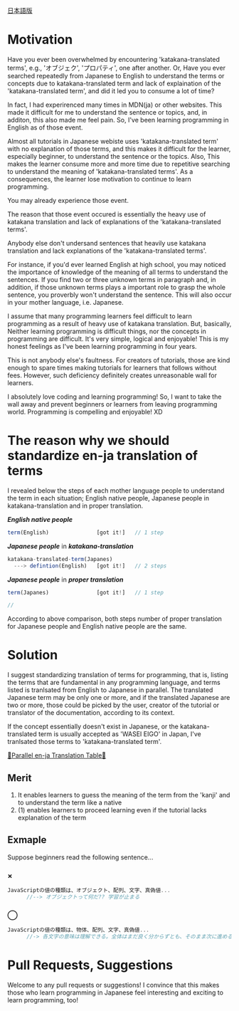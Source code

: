 <a href="https://github.com/azmok/TSPJ-Translation-Standard-for-Programming-in-Japan-/blob/master/README.ja.md">日本語版</a>

# Motivation
Have you ever been overwhelmed by encountering 'katakana-translated terms', e.g., 'オブジェク', 'プロパティ', one after another. Or, Have you ever searched repeatedly from Japanese to English to understand the terms or concepts due to katakana-translated term and lack of explaination of the 'katakana-translated term', and did it led you to consume a lot of time?

In fact, I had experirenced many times in MDN(ja) or other websites. This made it difficult for me to understand the sentence or topics, and, in additon, this also made me feel pain. So, I've been learning programming in English as of those event. 

Almost all tutorials in Japanese webiste uses 'katakana-translated term' with no explanation of those terms, and this makes it difficult for the learner, especially beginner, to understand the sentence or the topics. Also, This makes the learner consume more and more time due to repetitive searching to understand the meaning of 'katakana-translated terms'. As a consequences, the learner lose motivation to continue to learn programming.

You may already experience those event.

The reason that those event occured is essentially the heavy use of katakana translation and lack of explanations of the 'katakana-translated terms'.

Anybody else don't undersand sentences that heavily use katakana translation and lack explanations of the 'katakana-translated terms'.

For instance, if you'd ever learned English at high school, you may noticed the importance of knowledge of the meaning of all terms to understand the sentences. If you find two or three unknown terms in paragraph and, in addition, if those unknown terms plays a important role to grasp the whole sentence, you proverbly won't understand the sentence. This will also occur in your mother language, i.e. Japanese.

I assume that many programming learners feel difficult to learn programming as a result of heavy use of katakana translation. But, basically, Neither learning programming is  difficult things, nor the concepts in programming are difficult. It's very simple, logical and enjoyable! This is my honest feelings as I've been learning programming in four years.

This is not anybody else's faultness. For creators of tutorials, those are kind enough to spare times making tutorials for learners that follows without fees. However, such deficiency definitely creates unreasonable wall for learners. 

I absolutely love coding and learning programming! So, I want to take the wall away and prevent beginners or learners from leaving programming world. Programming is compelling and enjoyable! XD





# The reason why we should standardize en-ja translation of terms
I revealed below the steps of each mother language people to understand the term in each situation; English native people, Japanese people in katakana-translation and in proper translation.

***English native people***

```js
term(English)               [got it!]   // 1 step
```



***Japanese people*** in ***katakana-translation***
```js
katakana-translated-term(Japanes)
  ---> defintion(English)   [got it!]   // 2 steps
```


***Japanese people*** in ***proper translation***
```js
term(Japanes)               [got it!]   // 1 step

//
```


According to above comparison, both steps number of proper translation for Japanese people and English native people are the same.



# Solution
I suggest standardizing translation of terms for programming, that is, listing the terms that are fundamental in any programming language, and terms listed is tranlsated from English to Japanese in parallel. The translated Japanese term may be only one or more, and if the translated Japanese are two or more, those could be picked by the user, creator of the tutorial or translator of the documentation, according to its context.


If the concept essentially doesn't exist in Japanese, or the katakana-translated term is usually accepted as 'WASEI EIGO' in Japan, I've tranlsated those terms to 'katakana-translated term'.

<a href='https://github.com/azmok/TSPJ-Translation-Standard-for-Programming-in-Japan-/blob/master/terms_en_ja.md' target='_blank'>🚀Parallel en-ja Translation Table🚀</a>



## Merit
1. It enables learners to guess the meaning of the term from the 'kanji' and to understand the term like a native
2. (1) enables learners to proceed learning even if the tutorial lacks explanation of the term



## Exmaple
Suppose beginners read the following sentence...

### ×
```js
JavaScriptの値の種類は、オブジェクト、配列、文字、真偽値...
      //--> オブジェクトって何だ?? 学習が止まる
```

### ◯
```js
JavaScriptの値の種類は、物体、配列、文字、真偽値...
      //-> 各文字の意味は理解できる。全体はまだ良く分からずとも、そのまま次に進める
```



# Pull Requests, Suggestions
Welcome to any pull requests or suggestions! I convince that this makes those who learn programming in Japanese feel interesting and exciting to learn programming, too!

